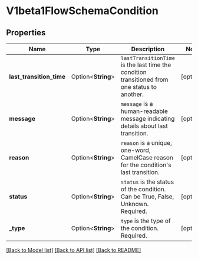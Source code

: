 # V1beta1FlowSchemaCondition

## Properties

Name | Type | Description | Notes
------------ | ------------- | ------------- | -------------
**last_transition_time** | Option<**String**> | `lastTransitionTime` is the last time the condition transitioned from one status to another. | [optional]
**message** | Option<**String**> | `message` is a human-readable message indicating details about last transition. | [optional]
**reason** | Option<**String**> | `reason` is a unique, one-word, CamelCase reason for the condition's last transition. | [optional]
**status** | Option<**String**> | `status` is the status of the condition. Can be True, False, Unknown. Required. | [optional]
**_type** | Option<**String**> | `type` is the type of the condition. Required. | [optional]

[[Back to Model list]](../README.md#documentation-for-models) [[Back to API list]](../README.md#documentation-for-api-endpoints) [[Back to README]](../README.md)


